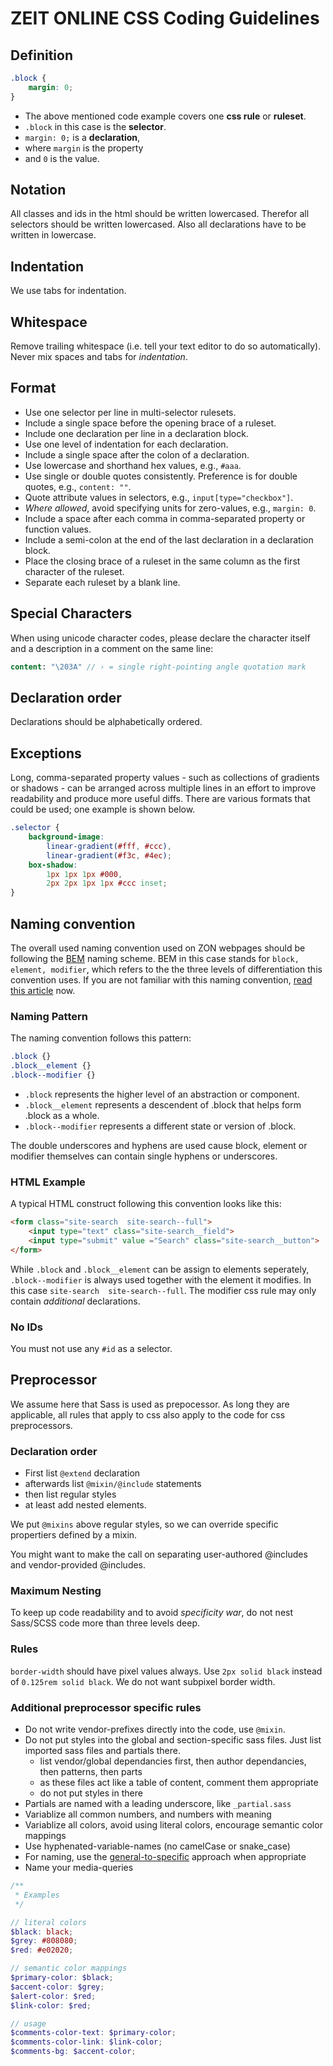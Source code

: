 # ZEIT ONLINE CSS Coding Guidelines

## Definition
```css
.block {
    margin: 0;
}
```

- The above mentioned code example covers one **css rule** or **ruleset**.
- `.block` in this case is the **selector**.
- `margin: 0;` is a **declaration**,
- where `margin` is the property
- and `0` is the value.

## Notation
All classes and ids in the html should be written lowercased. Therefor all selectors should be written lowercased. Also all declarations have to be written in lowercase.

## Indentation
We use tabs for indentation.

## Whitespace
Remove trailing whitespace (i.e. tell your text editor to do so automatically). Never mix spaces and tabs for *indentation*.

## Format
- Use one selector per line in multi-selector rulesets.
- Include a single space before the opening brace of a ruleset.
- Include one declaration per line in a declaration block.
- Use one level of indentation for each declaration.
- Include a single space after the colon of a declaration.
- Use lowercase and shorthand hex values, e.g., `#aaa`.
- Use single or double quotes consistently. Preference is for double quotes, e.g., `content: ""`.
- Quote attribute values in selectors, e.g., `input[type="checkbox"]`.
- *Where allowed*, avoid specifying units for zero-values, e.g., `margin: 0`.
- Include a space after each comma in comma-separated property or function values.
- Include a semi-colon at the end of the last declaration in a declaration block.
- Place the closing brace of a ruleset in the same column as the first character of the ruleset.
- Separate each ruleset by a blank line.

## Special Characters
When using unicode character codes, please declare the character itself and a description in a comment on the same line:
```sass
content: "\203A" // › = single right-pointing angle quotation mark
```

## Declaration order
Declarations should be alphabetically ordered.

## Exceptions
Long, comma-separated property values - such as collections of gradients or shadows - can be arranged across multiple lines in an effort to improve readability and produce more useful diffs. There are various formats that could be used; one example is shown below.
```css
.selector {
    background-image:
        linear-gradient(#fff, #ccc),
        linear-gradient(#f3c, #4ec);
    box-shadow:
        1px 1px 1px #000,
        2px 2px 1px 1px #ccc inset;
}
```

## Naming convention
The overall used naming convention used on ZON webpages should be following the [BEM][1] naming scheme. BEM in this case stands for `block, element, modifier`, which refers to the the three levels of differentiation this convention uses. If you are not familiar with this naming convention, [read this article][2] now.

### Naming Pattern
The naming convention follows this pattern:
```css
.block {}
.block__element {}
.block--modifier {}
```

- `.block` represents the higher level of an abstraction or component.
- `.block__element` represents a descendent of .block that helps form .block as a whole.
- `.block--modifier` represents a different state or version of .block.

The double underscores and hyphens are used cause block, element or modifier themselves can contain single hyphens or underscores.

### HTML Example
A typical HTML construct following this convention looks like this:
```html
<form class="site-search  site-search--full">
    <input type="text" class="site-search__field">
    <input type="submit" value ="Search" class="site-search__button">
</form>
```

While `.block` and `.block__element` can be assign to elements seperately, `.block--modifier` is always used together with the element it modifies. In this case `site-search  site-search--full`. The modifier css rule may only contain *additional* declarations.

### No IDs
You must not use any `#id` as a selector.

[1]: http://bem.info/ "BEM – Technology for creating web applications"
[2]: http://csswizardry.com/2013/01/mindbemding-getting-your-head-round-bem-syntax/ "MindBEMding – getting your head ’round BEM syntax"

## Preprocessor
We assume here that Sass is used as prepocessor. As long they are applicable, all rules that apply to css also apply to the code for css preprocessors.

### Declaration order
- First list `@extend` declaration
- afterwards list `@mixin/@include` statements
- then list regular styles
- at least add nested elements.

We put `@mixins` above regular styles, so we can override specific propertiers defined by a mixin.

You might want to make the call on separating user-authored @includes and vendor-provided @includes.

### Maximum Nesting
To keep up code readability and to avoid *specificity war*, do not nest Sass/SCSS code more than three levels deep.


### Rules
`border-width` should have pixel values always. Use `2px solid black` instead of `0.125rem solid black`. We do not want subpixel border width.


### Additional preprocessor specific rules
- Do not write vendor-prefixes directly into the code, use `@mixin`.
- Do not put styles into the global and section-specific sass files. Just list imported sass files and partials there.
    + list vendor/global dependancies first, then author dependancies, then patterns, then parts
    + as these files act like a table of content, comment them appropriate
    + do not put styles in there
- Partials are named with a leading underscore, like `_partial.sass`
- Variablize all common numbers, and numbers with meaning
- Variablize all colors, avoid using literal colors, encourage semantic color mappings 
- Use hyphenated-variable-names (no camelCase or snake_case)
- For naming, use the [general-to-specific](http://webdesign.tutsplus.com/tutorials/quick-tip-name-your-sass-variables-modularly--webdesign-13364) approach when appropriate
- Name your media-queries

```scss
/**
 * Examples
 */

// literal colors
$black: black;
$grey: #808080;
$red: #e02020;

// semantic color mappings
$primary-color: $black;
$accent-color: $grey;
$alert-color: $red;
$link-color: $red;

// usage
$comments-color-text: $primary-color;
$comments-color-link: $link-color;
$comments-bg: $accent-color;
```
